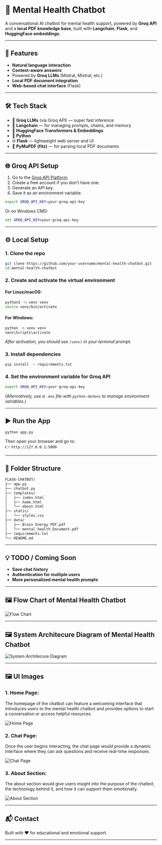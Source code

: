 
# 🧠 **Mental Health Chatbot**

A conversational AI chatbot for mental health support, powered by **Groq API** and a **local PDF knowledge base**, built with **Langchain**, **Flask**, and **HuggingFace embeddings**.

---

## 🚀 **Features**

- **Natural language interaction**
- **Context-aware answers**
- Powered by **Groq LLMs** (Mistral, Mixtral, etc.)
- **Local PDF document integration**
- **Web-based chat interface** (Flask)

---

## 🛠️ **Tech Stack**

- 🧠 **Groq LLMs** (via Groq API) — super fast inference
- 🔗 **Langchain** — for managing prompts, chains, and memory
- 🧾 **HuggingFace Transformers & Embeddings**
- 🐍 **Python**
- 🌐 **Flask** — lightweight web server and UI
- 📄 **PyMuPDF (fitz)** — for parsing local PDF documents

---

## 🌐 **Groq API Setup**

1. Go to the [Groq API Platform](https://console.groq.com/keys).
2. Create a free account if you don’t have one.
3. Generate an API key.
4. Save it as an environment variable:

```bash
export GROQ_API_KEY=your-groq-api-key
```

Or on Windows CMD:

```cmd
set GROQ_API_KEY=your-groq-api-key
```

---

## ⚙️ **Local Setup**

### 1. **Clone the repo**

```bash
git clone https://github.com/your-username/mental-health-chatbot.git
cd mental-health-chatbot
```

### 2. **Create and activate the virtual environment**

#### For Linux/macOS:
```bash
python3 -m venv venv
source venv/bin/activate
```

#### For Windows:
```bash
python -m venv venv
venv\Scripts\activate
```

*After activation, you should see `(venv)` in your terminal prompt.*

### 3. **Install dependencies**

```bash
pip install -r requirements.txt
```

### 4. **Set the environment variable for Groq API**

```bash
export GROQ_API_KEY=your-groq-api-key
```

*(Alternatively, use a `.env` file with `python-dotenv` to manage environment variables.)*

---

## ▶️ **Run the App**

```bash
python app.py
```

Then open your browser and go to:  
👉 `http://127.0.0.1:5000`

---

## 📂 **Folder Structure**

```bash
FLASK-CHATBOT/
├── app.py
├── chatbot.py
├── templates/
│   ├── index.html
│   ├── home.html
│   └── about.html
├── static/
│   └── styles.css
├── data/
│   ├── Brain Energy PDF.pdf
│   └── mental_health_Document.pdf
├── requirements.txt
└── README.md
```

---

## 💡 **TODO / Coming Soon**

- **Save chat history**
- **Authentication for multiple users**
- **More personalized mental health prompts**

---

## 🖼️ **Flow Chart of Mental Health Chatbot**
![Flow Chart](static/Flow_Chart_1.png)

---

## 🖼️ **System Architecure Diagram of Mental Health Chatbot**
![System Architecure Diagram](static/System_Architecure_Diagram.png)

---

## 🖼️ **UI Images**

### 1. **Home Page:**

The homepage of the chatbot can feature a welcoming interface that introduces users to the mental health chatbot and provides options to start a conversation or access helpful resources.

![Home Page](static/Home_Page.png)

### 2. **Chat Page:**

Once the user begins interacting, the chat page would provide a dynamic interface where they can ask questions and receive real-time responses.

![Chat Page](static/Chat_Page.png)

### 3. **About Section:**

The about section would give users insight into the purpose of the chatbot, the technology behind it, and how it can support them emotionally.

![About Section](static/About_Page.png)

---

## 📬 **Contact**

Built with ❤️ for educational and emotional support.

---
